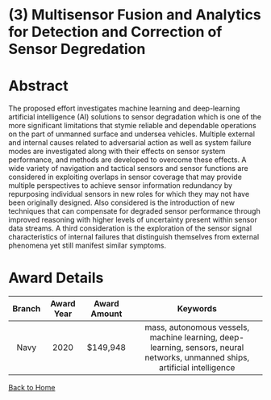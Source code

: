 
(3) Multisensor Fusion and Analytics for Detection and Correction of Sensor Degredation
=======================================================================================

# Abstract


The proposed effort investigates machine learning and deep-learning artificial intelligence (AI) solutions to sensor degradation which is one of the more significant limitations that stymie reliable and dependable operations on the part of unmanned surface and undersea vehicles. Multiple external and internal causes related to adversarial action as well as system failure modes are investigated along with their effects on sensor system performance, and methods are developed to overcome these effects. A wide variety of navigation and tactical sensors and sensor functions are considered in exploiting overlaps in sensor coverage that may provide multiple perspectives to achieve sensor information redundancy by repurposing individual sensors in new roles for which they may not have been originally designed. Also considered is the introduction of new techniques that can compensate for degraded sensor performance through improved reasoning with higher levels of uncertainty present within sensor data streams. A third consideration is the exploration of the sensor signal characteristics of internal failures that distinguish themselves from external phenomena yet still manifest similar symptoms.  

# Award Details

|Branch|Award Year|Award Amount|Keywords|
| :---: | :---: | :---: | :---: |
|Navy|2020|$149,948|mass, autonomous vessels, machine learning, deep-learning, sensors, neural networks, unmanned ships, artificial intelligence|
  
  


[Back to Home](https://github.com/chrischow/dod_sbir_awards/JH/#2128)